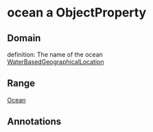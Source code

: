 # ocean a ObjectProperty

## Domain

definition: The name of the ocean<br>
[WaterBasedGeographicalLocation](/0.1/WaterBasedGeographicalLocation)

## Range

[Ocean](/0.1/Ocean)

## Annotations


